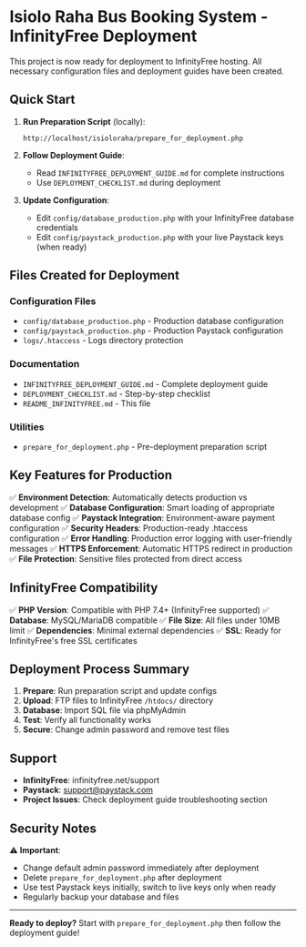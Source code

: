 # Isiolo Raha Bus Booking System - InfinityFree Deployment

This project is now ready for deployment to InfinityFree hosting. All necessary configuration files and deployment guides have been created.

## Quick Start

1. **Run Preparation Script** (locally):
   ```
   http://localhost/isioloraha/prepare_for_deployment.php
   ```

2. **Follow Deployment Guide**:
   - Read `INFINITYFREE_DEPLOYMENT_GUIDE.md` for complete instructions
   - Use `DEPLOYMENT_CHECKLIST.md` during deployment

3. **Update Configuration**:
   - Edit `config/database_production.php` with your InfinityFree database credentials
   - Edit `config/paystack_production.php` with your live Paystack keys (when ready)

## Files Created for Deployment

### Configuration Files
- `config/database_production.php` - Production database configuration
- `config/paystack_production.php` - Production Paystack configuration
- `logs/.htaccess` - Logs directory protection

### Documentation
- `INFINITYFREE_DEPLOYMENT_GUIDE.md` - Complete deployment guide
- `DEPLOYMENT_CHECKLIST.md` - Step-by-step checklist
- `README_INFINITYFREE.md` - This file

### Utilities
- `prepare_for_deployment.php` - Pre-deployment preparation script

## Key Features for Production

✅ **Environment Detection**: Automatically detects production vs development
✅ **Database Configuration**: Smart loading of appropriate database config
✅ **Paystack Integration**: Environment-aware payment configuration
✅ **Security Headers**: Production-ready .htaccess configuration
✅ **Error Handling**: Production error logging with user-friendly messages
✅ **HTTPS Enforcement**: Automatic HTTPS redirect in production
✅ **File Protection**: Sensitive files protected from direct access

## InfinityFree Compatibility

✅ **PHP Version**: Compatible with PHP 7.4+ (InfinityFree supported)
✅ **Database**: MySQL/MariaDB compatible
✅ **File Size**: All files under 10MB limit
✅ **Dependencies**: Minimal external dependencies
✅ **SSL**: Ready for InfinityFree's free SSL certificates

## Deployment Process Summary

1. **Prepare**: Run preparation script and update configs
2. **Upload**: FTP files to InfinityFree `/htdocs/` directory
3. **Database**: Import SQL file via phpMyAdmin
4. **Test**: Verify all functionality works
5. **Secure**: Change admin password and remove test files

## Support

- **InfinityFree**: infinityfree.net/support
- **Paystack**: support@paystack.com
- **Project Issues**: Check deployment guide troubleshooting section

## Security Notes

⚠️ **Important**: 
- Change default admin password immediately after deployment
- Delete `prepare_for_deployment.php` after deployment
- Use test Paystack keys initially, switch to live keys only when ready
- Regularly backup your database and files

---

**Ready to deploy?** Start with `prepare_for_deployment.php` then follow the deployment guide!